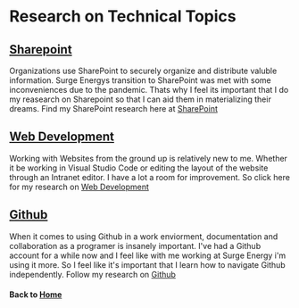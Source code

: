 # Research on Technical Topics

## [Sharepoint](/research/sharepoint/)

Organizations use SharePoint to securely organize and distribute valuble information. Surge Energys transition to SharePoint was met with some inconveniences due to the pandemic. Thats why I feel its important that I do my reasearch on Sharepoint so that I can aid them in materializing their dreams. Find my SharePoint research here at [SharePoint](/research/sharepoint/)

## [Web Development](/research/webdev/)

Working with Websites from the ground up is relatively new to me. Whether it be working in Visual Studio Code or editing the layout of the website through an Intranet editor. I have a lot a room for improvement. So click here for my research on [Web Development](/research/webdev/)

## [Github](/research/github/)

When it comes to using Github in a work enviorment, documentation and collaboration as a programer is insanely important. I've had a Github account for a while now and I feel like with me working at Surge Energy i'm using it more. So I feel like it's important that I learn how to navigate Github independently. Follow my research on [Github](/research/github/)

#### Back to [Home](/)
